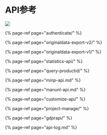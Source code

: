 # API参考

![](https://docs.growingio.com/.gitbook/assets/-LGNxeGABUADKiTWTaEM-LKLo4YznaEO7kuPWTR9-LKLo77fgRqqHKCpnH8xE5B8AEE58AA9E69687E6A1A3_banner4.jpg)

{% page-ref page="authenticate/" %}

{% page-ref page="originaldata-export-v2/" %}

{% page-ref page="originaldata-export-v1/" %}

{% page-ref page="statistics-api/" %}

{% page-ref page="query-productid/" %}

{% page-ref page="minp-api.md" %}

{% page-ref page="manunl-api.md" %}

{% page-ref page="customize-api/" %}

{% page-ref page="project-manage/" %}

{% page-ref page="gdprapi/" %}

{% page-ref page="api-log.md" %}



